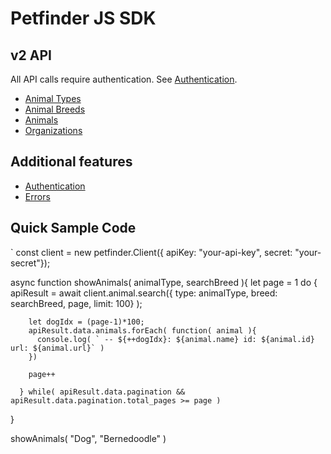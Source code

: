 # Petfinder JS SDK

## v2 API

All API calls require authentication. See [Authentication](authentication.md).

* [Animal Types](types.md)
* [Animal Breeds](breeds.md)
* [Animals](animals.md)
* [Organizations](organizations.md)

## Additional features

* [Authentication](authentication.md)
* [Errors](errors.md)

## Quick Sample Code
`  const client = new petfinder.Client({ apiKey: "your-api-key", secret: "your-secret"});

   async function showAnimals( animalType, searchBreed ){
      let page = 1
      do {
        apiResult = await client.animal.search({
          type: animalType, 
          breed: searchBreed, page, limit: 100} );
        
        let dogIdx = (page-1)*100;
        apiResult.data.animals.forEach( function( animal ){
          console.log( ` -- ${++dogIdx}: ${animal.name} id: ${animal.id} url: ${animal.url}` )
        })

        page++

      } while( apiResult.data.pagination && apiResult.data.pagination.total_pages >= page ) 
   }

   showAnimals( "Dog", "Bernedoodle" )
